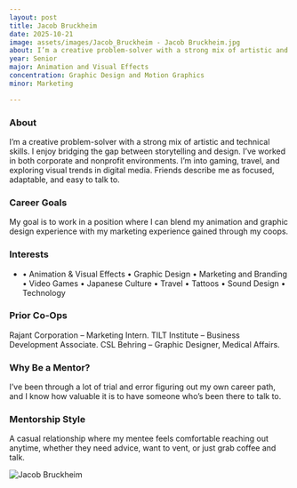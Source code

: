 ```yaml
---
layout: post
title: Jacob Bruckheim
date: 2025-10-21
image: assets/images/Jacob_Bruckheim - Jacob Bruckheim.jpg
about: I’m a creative problem-solver with a strong mix of artistic and technical skills. I enjoy bridging the gap between storytelling and design. I’ve worked in both corporate and nonprofit environments. I’m into gaming, travel, and exploring visual trends in digital media. Friends describe me as focused, adaptable, and easy to talk to.
year: Senior
major: Animation and Visual Effects
concentration: Graphic Design and Motion Graphics
minor: Marketing

---
```


### About

I’m a creative problem-solver with a strong mix of artistic and technical skills. I enjoy bridging the gap between storytelling and design. I’ve worked in both corporate and nonprofit environments. I’m into gaming, travel, and exploring visual trends in digital media. Friends describe me as focused, adaptable, and easy to talk to.

### Career Goals

My goal is to work in a position where I can blend my animation and graphic design experience with my marketing experience gained through my coops.

### Interests

- •	Animation & Visual Effects
	•	Graphic Design
	•	Marketing and Branding
	•	Video Games
	•	Japanese Culture
	•	Travel
	•	Tattoos
	•	Sound Design
	•	Technology

### Prior Co-Ops

Rajant Corporation – Marketing Intern. TILT Institute – Business Development Associate. CSL Behring – Graphic Designer, Medical Affairs.

### Why Be a Mentor?

I’ve been through a lot of trial and error figuring out my own career path, and I know how valuable it is to have someone who’s been there to talk to.

### Mentorship Style

A casual relationship where my mentee feels comfortable reaching out anytime, whether they need advice, want to vent, or just grab coffee and talk.
<div class="text-center my-5">
    <img src="https://sase-drexel.github.io/mentorship-2025/assets/images/Jacob_Bruckheim - Jacob Bruckheim.jpg" alt="Jacob Bruckheim" class="rounded post-img" />
</div>
